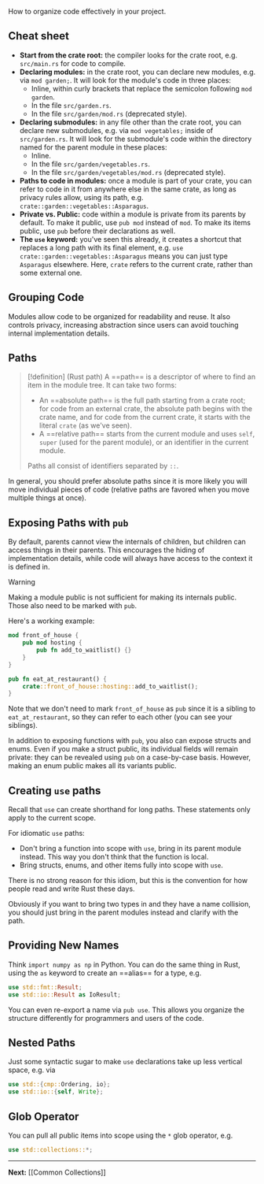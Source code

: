 How to organize code effectively in your project.

## Cheat sheet

* **Start from the crate root:** the compiler looks for the crate root, e.g. `src/main.rs` for code to compile.
* **Declaring modules:** in the crate root, you can declare new modules, e.g. via `mod garden;`. It will look for the module's code in three places:
	* Inline, within curly brackets that replace the semicolon following `mod garden`.
	* In the file `src/garden.rs`.
	* In the file `src/garden/mod.rs` (deprecated style).
* **Declaring submodules:** in any file other than the crate root, you can declare new submodules, e.g. via `mod vegetables;` inside of `src/garden.rs`. It will look for the submodule's code within the directory named for the parent module in these places:
	* Inline.
	* In the file `src/garden/vegetables.rs`.
	* In the file `src/garden/vegetables/mod.rs` (deprecated style).
* **Paths to code in modules:** once a module is part of your crate, you can refer to code in it from anywhere else in the same crate, as long as privacy rules allow, using its path, e.g. `crate::garden::vegetables::Asparagus`.
* **Private vs. Public:** code within a module is private from its parents by default. To make it public, use `pub mod` instead of `mod`. To make its items public, use `pub` before their declarations as well.
* **The `use` keyword:** you've seen this already, it creates a shortcut that replaces a long path with its final element, e.g. `use crate::garden::vegetables::Asparagus` means you can just type `Asparagus` elsewhere. Here, `crate` refers to the current crate, rather than some external one.

## Grouping Code

Modules allow code to be organized for readability and reuse. It also controls privacy, increasing abstraction since users can avoid touching internal implementation details.

## Paths

> [!definition] (Rust path)
> A ==path== is a descriptor of where to find an item in the module tree. It can take two forms:
> 
> * An ==absolute path== is the full path starting from a crate root; for code from an external crate, the absolute path begins with the crate name, and for code from the current crate, it starts with the literal `crate` (as we've seen).
> * A ==relative path== starts from the current module and uses `self`, `super` (used for the parent module), or an identifier in the current module.
> 
> Paths all consist of identifiers separated by `::`. 

In general, you should prefer absolute paths since it is more likely you will move individual pieces of code (relative paths are favored when you move multiple things at once).

## Exposing Paths with `pub`

By default, parents cannot view the internals of children, but children can access things in their parents. This encourages the hiding of implementation details, while code will always have access to the context it is defined in.

> [!warning]
> Making a module public is not sufficient for making its internals public. Those also need to be marked with `pub`.

Here's a working example:

```rust
mod front_of_house {
	pub mod hosting {
		pub fn add_to_waitlist() {}
	}
}

pub fn eat_at_restaurant() {
	crate::front_of_house::hosting::add_to_waitlist();
}
```

Note that we don't need to mark `front_of_house` as `pub` since it is a sibling to `eat_at_restaurant`, so they can refer to each other (you can see your siblings).

In addition to exposing functions with `pub`, you also can expose structs and enums. Even if you make a struct public, its individual fields will remain private: they can be revealed using `pub` on a case-by-case basis. However, making an enum public makes all its variants public.

## Creating `use` paths

Recall that `use` can create shorthand for long paths. These statements only apply to the current scope.

For idiomatic `use` paths:

* Don't bring a function into scope with `use`, bring in its parent module instead. This way you don't think that the function is local.
* Bring structs, enums, and other items fully into scope with `use`.

There is no strong reason for this idiom, but this is the convention for how people read and write Rust these days.

Obviously if you want to bring two types in and they have a name collision, you should just bring in the parent modules instead and clarify with the path.

## Providing New Names

Think `import numpy as np` in Python. You can do the same thing in Rust, using the `as` keyword to create an ==alias== for a type, e.g. 

```rust
use std::fmt::Result;
use std::io::Result as IoResult;
```

You can even re-export a name via `pub use`. This allows you organize the structure differently for programmers and users of the code.

## Nested Paths

Just some syntactic sugar to make `use` declarations take up less vertical space, e.g. via

```rust
use std::{cmp::Ordering, io};
use std::io::{self, Write};
```

## Glob Operator

You can pull all public items into scope using the `*` glob operator, e.g.

```rust
use std::collections::*;
```

---

**Next:** [[Common Collections]]